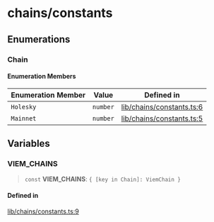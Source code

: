 # chains/constants

## Enumerations

### Chain

#### Enumeration Members

| Enumeration Member | Value | Defined in |
| ------ | ------ | ------ |
| `Holesky` | `number` | [lib/chains/constants.ts:6](https://github.com/PufferFinance/puffer-sdk/blob/76e7ef64bae7e516a3502e53b1b67e1ba5bfc496/lib/chains/constants.ts#L6) |
| `Mainnet` | `number` | [lib/chains/constants.ts:5](https://github.com/PufferFinance/puffer-sdk/blob/76e7ef64bae7e516a3502e53b1b67e1ba5bfc496/lib/chains/constants.ts#L5) |

## Variables

### VIEM\_CHAINS

> `const` **VIEM\_CHAINS**: `{ [key in Chain]: ViemChain }`

#### Defined in

[lib/chains/constants.ts:9](https://github.com/PufferFinance/puffer-sdk/blob/76e7ef64bae7e516a3502e53b1b67e1ba5bfc496/lib/chains/constants.ts#L9)
